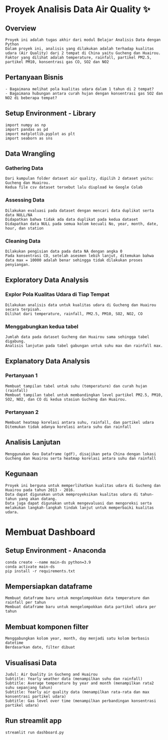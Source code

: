 # Proyek Analisis Data Air Quality ✨
## Overview
```
Proyek ini adalah tugas akhir dari modul Belajar Analisis Data dengan Python
Dalam proyek ini, analisis yang dilakukan adalah terhadap kualitas udara (Air Quality) dari 2 tempat di China yaitu Gucheng dan Huairou.
Faktor yang dilihat adalah temperature, rainfall, partikel PM2.5, partikel PM10, konsentrasi gas CO, SO2 dan NO2
```

## Pertanyaan Bisnis
```
- Bagaimana melihat pola kualitas udara dalam 1 tahun di 2 tempat?
- Bagaimana hubungan antara curah hujan dengan konsentrasi gas SO2 dan NO2 di beberapa tempat?
```

## Setup Environment - Library
```
import numpy as np
import pandas as pd
import matplotlib.pyplot as plt
import seaborn as sns
```

## Data Wrangling
### Gathering Data
```
Dari kumpulan folder dataset air quality, dipilih 2 dataset yaitu: Gucheng dan Huairou. 
Kedua file csv dataset tersebut lalu diupload ke Google Colab
```
### Assessing Data
```
Dilakukan evaluasi pada dataset dengan mencari data duplikat serta data NULL/NA
Didapatkan bahwa tidak ada data duplikat pada kedua dataset
Didapatkan data NULL pada semua kolom kecuali No, year, month, date, hour, dan station
```
### Cleaning Data
```
Dilakukan pengisian data pada data NA dengan angka 0
Pada konsentrasi CO, setelah asesmen lebih lanjut, ditemukan bahwa data max = 10000 adalah benar sehingga tidak dilakukan proses penyiangan.
```

## Exploratory Data Analysis
### Explor Pola Kualitas Udara di Tiap Tempat
```
Dilakukan analisis data untuk kualitas udara di Gucheng dan Huairou secara terpisah.
Dilihat dari temperature, rainfall, PM2.5, PM10, SO2, NO2, CO
```
### Menggabungkan kedua tabel
```
Jumlah data pada dataset Gucheng dan Huairou sama sehingga tabel digabung.
Analisis lanjutan pada tabel gabungan untuk suhu max dan rainfall max.
```

## Explanatory Data Analysis
### Pertanyaan 1
```
Membuat tampilan tabel untuk suhu (temperature) dan curah hujan (rainfall)
Membuat tampilan tabel untuk membandingkan level partikel PM2.5, PM10, SO2, NO2, dan CO di kedua stasiun Gucheng dan Huairou.
```
### Pertanyaan 2
```
Membuat heatmap korelasi antara suhu, rainfall, dan partikel udara
Ditemukan tidak adanya korelasi antara suhu dan rainfall
```

## Analisis Lanjutan
```
Menggunakan Geo Dataframe (gdf), disajikan peta China dengan lokasi Gucheng dan Huairou serta heatmap korelasi antara suhu dan rainfall
```

## Kegunaan
```
Proyek ini berguna untuk memperlihatkan kualitas udara di Gucheng dan Huairou pada tahun 2013 - 2016. 
Data dapat digunakan untuk memproyeksikan kualitas udara di tahun-tahun yang akan datang.
Data juga dapat digunakan untuk mengevaluasi dan mengoreksi serta melakukan langkah-langkah tindak lanjut untuk memperbaiki kualitas udara.
```

# Membuat Dashboard
## Setup Environment - Anaconda
```
conda create --name main-ds python=3.9
conda activate main-ds
pip install -r requirements.txt
```

## Mempersiapkan dataframe
```
Membuat dataframe baru untuk mengelompokkan data temperature dan rainfall per tahun
Membuat dataframe baru untuk mengelompokkan data partikel udara per tahun
```

## Membuat komponen filter
```
Menggabungkan kolom year, month, day menjadi satu kolom berbasis datetime
Berdasarkan date, filter dibuat
```

## Visualisasi Data
```
Judul: Air Quality in Gucheng and Huairou
Subtitle: Yearly weather data (menampilkan suhu dan rainfall)
Subtitle: Average temperature by year and month (menampilkan rata2 suhu sepanjang tahun)
Subtitle: Yearly air quality data (menampilkan rata-rata dan max konsentrasi partikel udara)
Subtitle: Gas level over time (menampilkan perbandingan konsentrasi partikel udara)
```

## Run streamlit app
```
streamlit run dashboard.py
```


